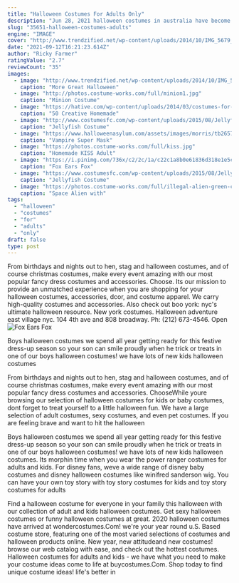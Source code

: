 ```yaml
---
title: "Halloween Costumes For Adults Only"
description: "Jun 28, 2021 halloween costumes in australia have become more popular each year and our range is second to none. We specialise in adult and children's halloween costumes and accessories. We also have a great range of halloween props and decor to choose from to decorate your home for trick-or-treaters or large halloween"
slug: "35651-halloween-costumes-adults"
engine: "IMAGE"
cover: "http://www.trendzified.net/wp-content/uploads/2014/10/IMG_5679__880.jpg"
date: "2021-09-12T16:21:23.614Z"
author: "Ricky Farmer"
ratingValue: "2.7"
reviewCount: "35"
images:
  - image: "http://www.trendzified.net/wp-content/uploads/2014/10/IMG_5679__880.jpg"
    caption: "More Great Halloween"
  - image: "http://photos.costume-works.com/full/minion1.jpg"
    caption: "Minion Costume"
  - image: "https://hative.com/wp-content/uploads/2014/03/costumes-for-kids/41-peacock-kid-costume-idea.jpg"
    caption: "50 Creative Homemade"
  - image: "http://www.costumesfc.com/wp-content/uploads/2015/08/Jellyfish-Costumes.jpg"
    caption: "Jellyfish Costume"
  - image: "https://www.halloweenasylum.com/assets/images/morris/tb26578.jpg"
    caption: "Vampire Super Mask"
  - image: "https://photos.costume-works.com/full/kiss.jpg"
    caption: "Homemade KISS Adult"
  - image: "https://i.pinimg.com/736x/c2/2c/1a/c22c1a8b0e61836d318e1e5c721b4ca4.jpg"
    caption: "Fox Ears Fox"
  - image: "https://www.costumesfc.com/wp-content/uploads/2015/08/Jellyfish-Halloween-Costume.jpg"
    caption: "Jellyfish Costume"
  - image: "https://photos.costume-works.com/full/illegal-alien-green-card-costume.jpg"
    caption: "Space Alien with"
tags:
  - "halloween"
  - "costumes"
  - "for"
  - "adults"
  - "only"
draft: false
type: post
---
```


From birthdays and nights out to hen, stag and halloween costumes, and of course christmas costumes, make every event amazing with our most popular fancy dress costumes and accessories. Choose. Its our mission to provide an unmatched experience when you are shopping for your halloween costumes, accessories, dcor, and costume apparel. We carry high-quality costumes and accessories. Also check out boo york: nyc's ultimate halloween resource. New york costumes. Halloween adventure east village nyc. 104 4th ave and 808 broadway. Ph: (212) 673-4546. Open
![Fox Ears Fox](https://i.pinimg.com/736x/c2/2c/1a/c22c1a8b0e61836d318e1e5c721b4ca4.jpg "Fox Ears Fox")

Boys halloween costumes we spend all year getting ready for this festive dress-up season so your son can smile proudly when he trick or treats in one of our boys halloween costumes! we have lots of new kids halloween costumes
<!--inArticleAds-->

<!--galleryOne-->

From birthdays and nights out to hen, stag and halloween costumes, and of course christmas costumes, make every event amazing with our most popular fancy dress costumes and accessories. ChooseWhile youre browsing our selection of halloween costumes for kids or baby costumes, dont forget to treat yourself to a little halloween fun. We have a large selection of adult costumes, sexy costumes, and even pet costumes. If you are feeling brave and want to hit the halloween
<!--inArticleAds-->

<!--galleryTwo-->

Boys halloween costumes we spend all year getting ready for this festive dress-up season so your son can smile proudly when he trick or treats in one of our boys halloween costumes! we have lots of new kids halloween costumes. Its morphin time when you wear the power ranger costumes for adults and kids. For disney fans, weve a wide range of disney baby costumes and disney halloween costumes like winifred sanderson wig. You can have your own toy story with toy story costumes for kids and toy story costumes for adults
<!--galleryThree-->

Find a halloween costume for everyone in your family this halloween with our collection of adult and kids halloween costumes. Get sexy halloween costumes or funny halloween costumes at great. 2020 halloween costumes have arrived at wondercostumes.Com! we're your year round u.S. Based costume store, featuring one of the most varied selections of costumes and halloween products online. New year, new attitudeand new costumes! browse our web catalog with ease, and check out the hottest costumes. Halloween costumes for adults and kids - we have what you need to make your costume ideas come to life at buycostumes.Com. Shop today to find unique costume ideas! life's better in